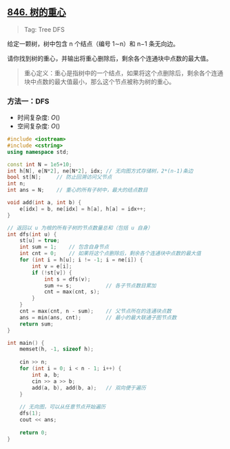 ## [846. 树的重心](https://www.acwing.com/problem/content/848/)

> Tag: Tree DFS

给定一颗树，树中包含 n 个结点（编号 1∼n）和 n−1 条无向边。

请你找到树的重心，并输出将重心删除后，剩余各个连通块中点数的最大值。

> 重心定义：重心是指树中的一个结点，如果将这个点删除后，剩余各个连通块中点数的最大值最小，那么这个节点被称为树的重心。

### 方法一：DFS
* 时间复杂度: ${O()}$
* 空间复杂度: ${O()}$
```cpp
#include <iostream>
#include <cstring>
using namespace std;

const int N = 1e5+10;
int h[N], e[N*2], ne[N*2], idx; // 无向图方式存储树，2*(n-1)条边
bool st[N];     // 防止回溯访问父节点
int n;
int ans = N;    // 重心的所有子树中，最大的结点数目

void add(int a, int b) {
    e[idx] = b, ne[idx] = h[a], h[a] = idx++;
}

// 返回以 u 为根的所有子树的节点数量总和（包括 u 自身）
int dfs(int u) {
    st[u] = true;
    int sum = 1;    // 包含自身节点
    int cnt = 0;    // 如果将这个点删除后，剩余各个连通块中点数的最大值
    for (int i = h[u]; i != -1; i = ne[i]) {
        int v = e[i];
        if (!st[v]) {
            int s = dfs(v);
            sum += s;           // 各子节点数目累加
            cnt = max(cnt, s);
        }
    }
    cnt = max(cnt, n - sum);    // 父节点所在的连通块点数
    ans = min(ans, cnt);        // 最小的最大联通子图节点数
    return sum;
}

int main() {
    memset(h, -1, sizeof h);
    
    cin >> n;
    for (int i = 0; i < n - 1; i++) {
        int a, b;
        cin >> a >> b;
        add(a, b), add(b, a);   // 双向便于遍历
    }
    
    // 无向图，可以从任意节点开始遍历
    dfs(1);
    cout << ans;
    
    return 0;
}
```